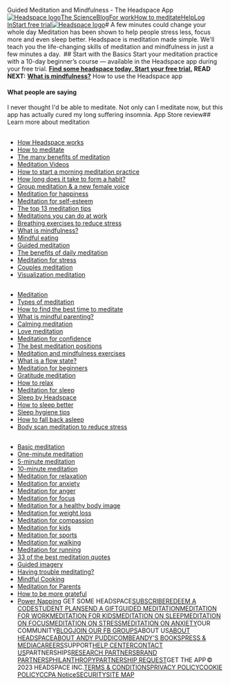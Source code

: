 
Guided Meditation and Mindfulness - The Headspace App[![Headspace logo](/static/images/logo.svg)](/)[The Science](/science)[Blog](/articles/all-articles)[For work](/work)[How to meditate](/meditation-101/what-is-meditation)[Help](https://help.headspace.com/hc/en-us)[Log In](/login)[Start free trial](/subscriptions)[![Headspace logo](/static/images/logo.svg)](/)# A few minutes could change your whole day
Meditation has been shown to help people stress less, focus more and even sleep better. Headspace is meditation made simple. We'll teach you the life-changing skills of meditation and mindfulness in just a few minutes a day.
[![Download on the App Store](data:image/png;base64,R0lGODlhAQABAAD/ACwAAAAAAQABAAACADs=)]( https://headspace.app.link/W6p05DVCe7)[![Get It On Google Play](data:image/png;base64,R0lGODlhAQABAAD/ACwAAAAAAQABAAACADs=)]( https://headspace.app.link/W6p05DVCe7)![dotcom-phone circles-timeline](data:image/png;base64,R0lGODlhAQABAAD/ACwAAAAAAQABAAACADs=)## Start with the Basics
Start your meditation practice with a 10-day beginner’s course — available in the Headspace app during your free trial.
**[Find some headspace today. Start your free trial.](https://www.headspace.com/subscriptions)**
**READ NEXT:** **[What is mindfulness?](http://bit.ly/WhatIsMindfulnessHS)**
How to use the Headspace app
#### What people are saying
I never thought I'd be able to meditate. Not only can I meditate now, but this app has actually cured my long suffering insomnia.
App Store review## Learn more about meditation
## 
* [How Headspace works](https://www.headspace.com/how-it-works)
* [How to meditate](https://www.headspace.com/meditation/how-to-meditate)
* [The many benefits of meditation](https://www.headspace.com/meditation/benefits)
* [Meditation Videos](https://www.headspace.com/meditation/meditation-videos)
* [How to start a morning meditation practice](https://www.headspace.com/meditation/morning-meditation)
* [How long does it take to form a habit?](https://www.headspace.com/articles/habit-loop)
* [Group meditation & a new female voice](https://www.headspace.com/articles/female-voice)
* [Meditation for happiness](https://www.headspace.com/meditation/happiness)
* [Meditation for self-esteem](https://www.headspace.com/meditation/self-esteem)
* [The top 13 meditation tips](https://www.headspace.com/meditation/tips)
* [Meditations you can do at work](https://www.headspace.com/meditation/work-meditation)
* [Breathing exercises to reduce stress](https://www.headspace.com/meditation/breathing-exercises)
* [What is mindfulness?](https://www.headspace.com/mindfulness)
* [Mindful eating](https://www.headspace.com/mindfulness/mindful-eating)
* [Guided meditation](https://www.headspace.com/meditation/guided-meditation)
* [The benefits of daily meditation](https://www.headspace.com/meditation/daily-meditation)
* [Meditation for stress](https://www.headspace.com/meditation/stress)
* [Couples meditation](https://www.headspace.com/meditation/couples)
* [Visualization meditation](https://www.headspace.com/meditation/visualization)
## 
* [Meditation](https://www.headspace.com/meditation)
* [Types of meditation](https://www.headspace.com/meditation/techniques)
* [How to find the best time to meditate](https://www.headspace.com/meditation/best-time-to-meditate)
* [What is mindful parenting?](https://www.headspace.com/mindfulness/mindful-parenting)
* [Calming meditation](https://www.headspace.com/meditation/calming-meditation)
* [Love meditation](https://www.headspace.com/meditation/love)
* [Meditation for confidence](https://www.headspace.com/meditation/confidence)
* [The best meditation positions](https://www.headspace.com/meditation/positions)
* [Meditation and mindfulness exercises](https://www.headspace.com/meditation/exercises)
* [What is a flow state?](https://www.headspace.com/articles/flow-state)
* [Meditation for beginners](https://www.headspace.com/meditation/meditation-for-beginners)
* [Gratitude meditation](https://www.headspace.com/meditation/gratitude)
* [How to relax](https://www.headspace.com/meditation/how-to-relax)
* [Meditation for sleep](https://www.headspace.com/meditation/sleep)
* [Sleep by Headspace](https://www.headspace.com/sleep/sleep-by-headspace)
* [How to sleep better](https://www.headspace.com/sleep/how-to-sleep-better)
* [Sleep hygiene tips](https://www.headspace.com/sleep/sleep-hygiene)
* [How to fall back asleep](https://www.headspace.com/sleep/fall-back-asleep)
* [Body scan meditation to reduce stress](https://www.headspace.com/meditation/body-scan)
## 
* [Basic meditation](https://www.headspace.com/meditation/basic-meditation)
* [One-minute meditation](https://www.headspace.com/meditation/one-minute-meditation)
* [5-minute meditation](https://www.headspace.com/meditation/5-minute-meditation)
* [10-minute meditation](https://www.headspace.com/meditation/10-minute-meditation)
* [Meditation for relaxation](https://www.headspace.com/meditation/relaxation)
* [Meditation for anxiety](https://www.headspace.com/meditation/anxiety)
* [Meditation for anger](https://www.headspace.com/meditation/anger)
* [Meditation for focus](https://www.headspace.com/meditation/focus)
* [Meditation for a healthy body image](https://www.headspace.com/meditation/body-positivity)
* [Meditation for weight loss](https://www.headspace.com/meditation/weight-loss)
* [Meditation for compassion](https://www.headspace.com/meditation/compassion)
* [Meditation for kids](https://www.headspace.com/meditation/kids)
* [Meditation for sports](https://www.headspace.com/meditation/sport)
* [Meditation for walking](https://www.headspace.com/meditation/walking-meditation)
* [Meditation for running](https://www.headspace.com/meditation/running-meditation)
* [33 of the best meditation quotes](https://www.headspace.com/meditation/quotes)
* [Guided imagery](https://www.headspace.com/meditation/guided-imagery)
* [Having trouble meditating?](https://www.headspace.com/meditation-101/trouble-meditating)
* [Mindful Cooking](https://www.headspace.com/mindfulness/mindful-cooking)
* [Meditation for Parents](https://www.headspace.com/meditation/parents)
* [How to be more grateful](https://www.headspace.com/articles/how-to-be-more-grateful)
* [Power Napping](https://www.headspace.com/sleep/power-nap)
GET SOME HEADSPACE[SUBSCRIBE](/subscriptions)[REDEEM A CODE](/code)[STUDENT PLAN](/studentplan)[SEND A GIFT](/buy/gift)[GUIDED MEDITATION](/meditation/guided-meditation)[MEDITATION FOR WORK](/work)[MEDITATION FOR KIDS](/meditation/kids)[MEDITATION ON SLEEP](/meditation/sleep)[MEDITATION ON FOCUS](/meditation/focus)[MEDITATION ON STRESS](/meditation/stress)[MEDITATION ON ANXIETY](/meditation/anxiety)OUR COMMUNITY[BLOG](/articles/all-articles)[JOIN OUR FB GROUPS](https://www.facebook.com/pg/Headspace/groups/)ABOUT US[ABOUT HEADSPACE](/about-us)[ABOUT ANDY PUDDICOMBE](/andy-puddicombe)[ANDY'S BOOKS](/headspace-meditation-books)[PRESS & MEDIA](/press-and-media)[CAREERS](/join-us)SUPPORT[HELP CENTER](https://help.headspace.com/hc/en-us)[CONTACT US](/contact-us)PARTNERSHIPS[RESEARCH PARTNERS](/science/meditation-research)[BRAND PARTNERS](/partners)[PHILANTHROPY](/philanthropy)[PARTNERSHIP REQUEST](https://get.headspace.com/partnerships)GET THE APP[![Headspace app on the App store](data:image/png;base64,R0lGODlhAQABAAD/ACwAAAAAAQABAAACADs=)](https://headspace.app.link/W6p05DVCe7)[![Headspace app on the Google Play store](data:image/png;base64,R0lGODlhAQABAAD/ACwAAAAAAQABAAACADs=)](https://headspace.app.link/W6p05DVCe7)© 2023 HEADSPACE INC.[TERMS & CONDITIONS](/terms-and-conditions)[PRIVACY POLICY](/privacy-policy)[COOKIE POLICY](/cookie-policy)[CCPA Notice](/ccpa)[SECURITY](/security)[SITE MAP](/sitemap.xml)